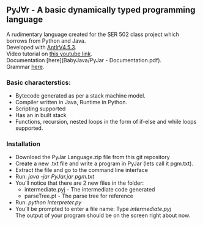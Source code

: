 ## PyJ∀r - A basic dynamically typed programming language
A rudimentary language created for the SER 502 class project which borrows from Python and Java.<br>
Developed with [AntlrV4.5.3](http://www.antlr.org/).<br>
Video tutorial on [this youtube link](https://youtu.be/hPxGfpWTmIg).<br>
Documentation [here](BabyJava/PyJar - Documentation.pdf).<br>
Grammar [here](BabyJava/Hello.g4).

### Basic characterstics:
* Bytecode generated as per a stack machine model.
* Compiler written in Java, Runtime in Python.
* Scripting supported
* Has an in built stack
* Functions, recursion, nested loops in the form of if-else and while loops supported.

### Installation
* Download the PyJar Language.zip file from this git repository
* Create a new .txt file and write a program in PyJar (lets call it pgm.txt).
* Extract the file and go to the command line interface
* Run: _java -jar PyJar.jar pgm.txt_
* You’ll notice that there are 2 new files in the folder: 
  * intermediate.pyj - The intermediate code generated
  * parseTree.pt - The parse tree for reference
* Run: _python Interpreter.py_
* You’ll be prompted to enter a file name: Type _intermediate.pyj_<br>
The output of your program should be on the screen right about now.

